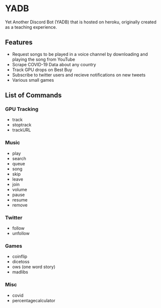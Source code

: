 # YADB

Yet Another Discord Bot (YADB) that is hosted on heroku, originally created as a teaching experience. 

## Features
* Request songs to be played in a voice channel by downloading and playing the song from YouTube
* Scrape COVID-19 Data about any country
* Track GPU drops on Best Buy 
* Subscribe to twitter users and recieve notifications on new tweets
* Various small games

## List of Commands
### GPU Tracking
* track
* stoptrack
* trackURL

### Music
* play
* search
* queue
* song
* skip
* leave
* join
* volume
* pause
* resume
* remove

### Twitter
* follow
* unfollow

### Games
* coinflip
* dicetoss
* ows (one word story)
* madlibs

### Misc
* covid
* percentagecalculator
